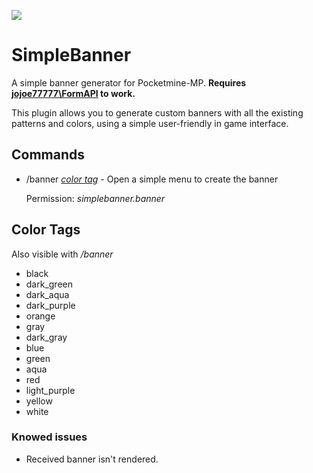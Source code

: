 [![](https://poggit.pmmp.io/shield.state/SimpleBanner)](https://poggit.pmmp.io/p/SimpleBanner)
# SimpleBanner
A simple banner generator for Pocketmine-MP. **Requires [jojoe77777\FormAPI](https://poggit.pmmp.io/p/FormAPI) to work.**

This plugin allows you to generate custom banners with all the existing patterns and colors, using a simple user-friendly in game interface.

## Commands
 - /banner _[color tag](https://github.com/Invy55/SimpleBanner#color-tags)_ -  Open a simple menu to create the banner
 
   Permission: _simplebanner.banner_
   
## Color Tags
Also visible with _/banner_

 - black
 - dark_green
 - dark_aqua
 - dark_purple
 - orange
 - gray
 - dark_gray
 - blue
 - green
 - aqua
 - red
 - light_purple
 - yellow
 - white
### Knowed issues
 - Received banner isn't rendered.
